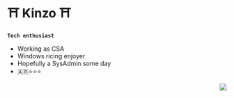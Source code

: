 # ⛩️ Kinzo ⛩️

**` Tech enthusiast `**

- Working as CSA
- Windows ricing enjoyer
- Hopefully a SysAdmin some day
- 🇦🇷⭐⭐⭐

<img align=right src="![2583](https://github.com/user-attachments/assets/9b9be019-2a64-4a65-89d2-7e2c09ce661f)" />
